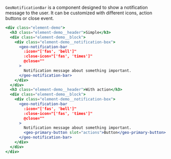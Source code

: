 `GeoNotificationBar` is a component designed to show a notification message
to the user. It can be customized with different icons, action buttons or close event.

```jsx live
<div class="element-demo">
  <h3 class="element-demo__header">Simple</h3>
  <div class="element-demo__block">
    <div class="element-demo__notification-box">
      <geo-notification-bar
        :icon="['fas', 'bell']"
        :close-icon="['fas', 'times']"
        @close=""
      >
        Notification message about something important.
      </geo-notification-bar>
    </div>
  </div>
  <h3 class="element-demo__header">With action</h3>
  <div class="element-demo__block">
    <div class="element-demo__notification-box">
      <geo-notification-bar
        :icon="['fas', 'bell']"
        :close-icon="['fas', 'times']"
        @close=""
      >
        Notification message about something important.
        <geo-primary-button slot="actions">Button</geo-primary-button>
      </geo-notification-bar>
    </div>
  </div>
</div>
```
